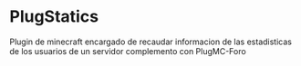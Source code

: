 # PlugStatics
Plugin de minecraft encargado de recaudar informacion de las estadisticas de los usuarios de un servidor complemento con PlugMC-Foro
